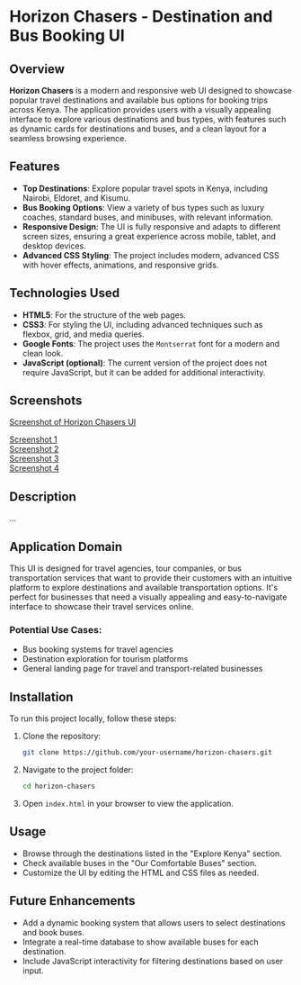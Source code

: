 # Horizon Chasers - Destination and Bus Booking UI

## Overview

**Horizon Chasers** is a modern and responsive web UI designed to showcase popular travel destinations and available bus options for booking trips across Kenya. The application provides users with a visually appealing interface to explore various destinations and bus types, with features such as dynamic cards for destinations and buses, and a clean layout for a seamless browsing experience.

## Features

- **Top Destinations**: Explore popular travel spots in Kenya, including Nairobi, Eldoret, and Kisumu.
- **Bus Booking Options**: View a variety of bus types such as luxury coaches, standard buses, and minibuses, with relevant information.
- **Responsive Design**: The UI is fully responsive and adapts to different screen sizes, ensuring a great experience across mobile, tablet, and desktop devices.
- **Advanced CSS Styling**: The project includes modern, advanced CSS with hover effects, animations, and responsive grids.

## Technologies Used

- **HTML5**: For the structure of the web pages.
- **CSS3**: For styling the UI, including advanced techniques such as flexbox, grid, and media queries.
- **Google Fonts**: The project uses the `Montserrat` font for a modern and clean look.
- **JavaScript (optional)**: The current version of the project does not require JavaScript, but it can be added for additional interactivity.
  
## Screenshots

[Screenshot of Horizon Chasers UI](./output_screenshot.png)


[Screenshot 1](./Screenshot1.png)  
[Screenshot 2](./Screenshot2.png)  
[Screenshot 3](./Screenshot3.png)  
[Screenshot 4](./Screenshot4.png)  

## Description
...


## Application Domain

This UI is designed for travel agencies, tour companies, or bus transportation services that want to provide their customers with an intuitive platform to explore destinations and available transportation options. It's perfect for businesses that need a visually appealing and easy-to-navigate interface to showcase their travel services online.

### Potential Use Cases:
- Bus booking systems for travel agencies
- Destination exploration for tourism platforms
- General landing page for travel and transport-related businesses

## Installation

To run this project locally, follow these steps:

1. Clone the repository:
    ```bash
    git clone https://github.com/your-username/horizon-chasers.git
    ```
2. Navigate to the project folder:
    ```bash
    cd horizon-chasers
    ```
3. Open `index.html` in your browser to view the application.

## Usage

- Browse through the destinations listed in the "Explore Kenya" section.
- Check available buses in the "Our Comfortable Buses" section.
- Customize the UI by editing the HTML and CSS files as needed.

## Future Enhancements

- Add a dynamic booking system that allows users to select destinations and book buses.
- Integrate a real-time database to show available buses for each destination.
- Include JavaScript interactivity for filtering destinations based on user input.

